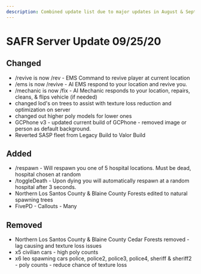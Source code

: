 ```yaml
---
description: Combined update list due to major updates in August & September
---
```


# SAFR Server Update 09/25/20

## Changed <a id="added"></a>

* /revive is now /rev - EMS Command to revive player at current location
* /ems is now /revive - AI EMS respond to your location and revive you.
* /mechanic is now /fix - AI Mechanic responds to your location, repairs, cleans, & flips vehicle \(if needed\) 
* changed lod's on trees to assist with texture loss reduction and optimization on server
* changed out higher poly models for lower ones
* GCPhone v3 - updated current build of GCPhone - removed image or person as default background.
* Reverted SASP fleet from Legacy Build to Valor Build

## Added <a id="added"></a>

* /respawn - Will respawn you one of 5 hospital locations. Must be dead, hospital chosen at random
* /toggleDeath - Upon dying you will automatically respawn at a random hospital after 3 seconds.
* Northern Los Santos County & Blaine County Forests edited to natural spawning trees 
* FivePD - Callouts - Many

## Removed <a id="added"></a>

* Northern Los Santos County & Blaine County Cedar Forests removed - lag causing and texture loss issues
* x5 civilian cars - high poly counts
* x6 leo spawning cars police, police2, police3, police4, sheriff & sheriff2 - poly counts - reduce chance of texture loss

